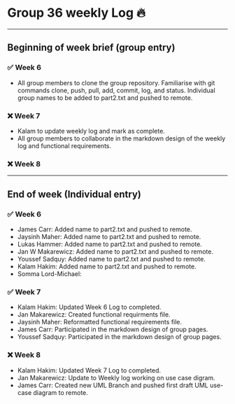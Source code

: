 # Group 36 weekly Log :fire:
<hr />

## Beginning of week brief (group entry)

### :white_check_mark: Week 6
- All group members to clone the group repository.  Familiarise with git commands clone, push, pull, add,  commit, log, and status. Individual group names to be added to part2.txt and pushed to remote.

### :x: Week 7
- Kalam to update weekly log and mark as complete.
- All group members to collaborate in the markdown design of the weekly log and functional requirements.

### :x: Week 8

<hr>

## End of week (Individual entry)
### :white_check_mark: Week 6

- James Carr: Added name to part2.txt and pushed to remote.
- Jaysinh Maher: Added name to part2.txt and pushed to remote.
- Lukas Hammer: Added name to part2.txt and pushed to remote.
- Jan W Makarewicz: Added name to part2.txt and pushed to remote.
- Youssef Sadquy: Added name to part2.txt and pushed to remote.
- Kalam Hakim: Added name to part2.txt and pushed to remote.
- Somma Lord-Michael:

### :white_check_mark: Week 7
- Kalam Hakim: Updated Week 6 Log to completed.
- Jan Makarewicz: Created functional requirments file.
- Jaysinh Maher: Reformatted functional requirements file.
- James Carr: Participated in the markdown design of group pages.
- Youssef Sadquy: Participated in the markdown design of group pages.


### :x: Week 8
- Kalam Hakim: Updated Week 7 Log to completed.
- Jan Makarewicz: Update to Weekly log working on use case digram.
- James Carr: Created new UML Branch and pushed first draft UML use-case diagram to remote.
